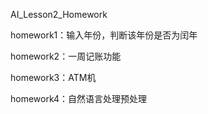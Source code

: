 AI_Lesson2_Homework

homework1：输入年份，判断该年份是否为闰年

homework2：一周记账功能 

homework3：ATM机

homework4：自然语言处理预处理


